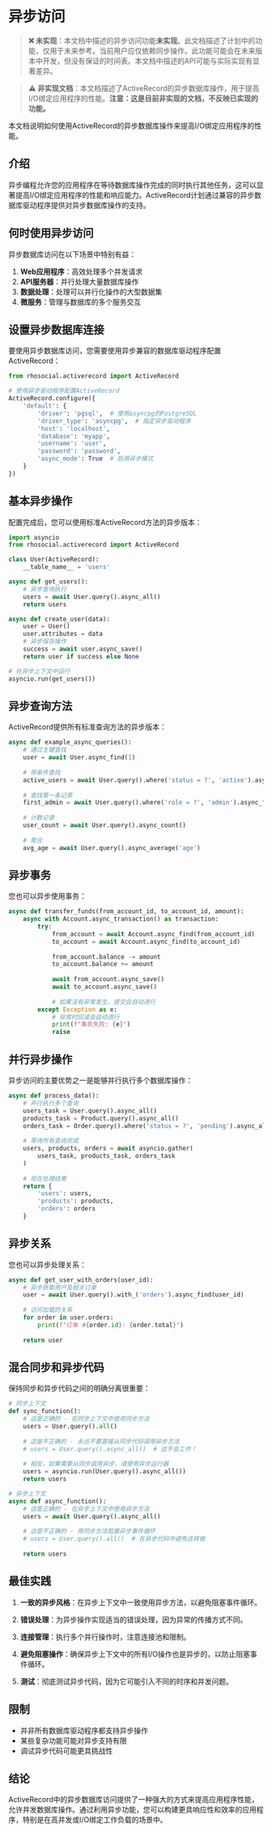 # 异步访问

> **❌ 未实现**：本文档中描述的异步访问功能**未实现**。此文档描述了计划中的功能，仅用于未来参考。当前用户应仅依赖同步操作。此功能可能会在未来版本中开发，但没有保证的时间表。本文档中描述的API可能与实际实现有显著差异。

> **⚠️ 非实现文档**：本文档描述了ActiveRecord的异步数据库操作，用于提高I/O绑定应用程序的性能。**注意：这是目前非实现的文档，不反映已实现的功能。**

本文档说明如何使用ActiveRecord的异步数据库操作来提高I/O绑定应用程序的性能。

## 介绍

异步编程允许您的应用程序在等待数据库操作完成的同时执行其他任务，这可以显著提高I/O绑定应用程序的性能和响应能力。ActiveRecord计划通过兼容的异步数据库驱动程序提供对异步数据库操作的支持。

## 何时使用异步访问

异步数据库访问在以下场景中特别有益：

1. **Web应用程序**：高效处理多个并发请求
2. **API服务器**：并行处理大量数据库操作
3. **数据处理**：处理可以并行化操作的大型数据集
4. **微服务**：管理与数据库的多个服务交互

## 设置异步数据库连接

要使用异步数据库访问，您需要使用异步兼容的数据库驱动程序配置ActiveRecord：

```python
from rhosocial.activerecord import ActiveRecord

# 使用异步驱动程序配置ActiveRecord
ActiveRecord.configure({
    'default': {
        'driver': 'pgsql',  # 使用asyncpg的PostgreSQL
        'driver_type': 'asyncpg',  # 指定异步驱动程序
        'host': 'localhost',
        'database': 'myapp',
        'username': 'user',
        'password': 'password',
        'async_mode': True  # 启用异步模式
    }
})
```

## 基本异步操作

配置完成后，您可以使用标准ActiveRecord方法的异步版本：

```python
import asyncio
from rhosocial.activerecord import ActiveRecord

class User(ActiveRecord):
    __table_name__ = 'users'

async def get_users():
    # 异步查询执行
    users = await User.query().async_all()
    return users

async def create_user(data):
    user = User()
    user.attributes = data
    # 异步保存操作
    success = await user.async_save()
    return user if success else None

# 在异步上下文中运行
asyncio.run(get_users())
```

## 异步查询方法

ActiveRecord提供所有标准查询方法的异步版本：

```python
async def example_async_queries():
    # 通过主键查找
    user = await User.async_find(1)
    
    # 带条件查找
    active_users = await User.query().where('status = ?', 'active').async_all()
    
    # 查找第一条记录
    first_admin = await User.query().where('role = ?', 'admin').async_first()
    
    # 计数记录
    user_count = await User.query().async_count()
    
    # 聚合
    avg_age = await User.query().async_average('age')
```

## 异步事务

您也可以异步使用事务：

```python
async def transfer_funds(from_account_id, to_account_id, amount):
    async with Account.async_transaction() as transaction:
        try:
            from_account = await Account.async_find(from_account_id)
            to_account = await Account.async_find(to_account_id)
            
            from_account.balance -= amount
            to_account.balance += amount
            
            await from_account.async_save()
            await to_account.async_save()
            
            # 如果没有异常发生，提交会自动进行
        except Exception as e:
            # 异常时回滚会自动进行
            print(f"事务失败: {e}")
            raise
```

## 并行异步操作

异步访问的主要优势之一是能够并行执行多个数据库操作：

```python
async def process_data():
    # 并行执行多个查询
    users_task = User.query().async_all()
    products_task = Product.query().async_all()
    orders_task = Order.query().where('status = ?', 'pending').async_all()
    
    # 等待所有查询完成
    users, products, orders = await asyncio.gather(
        users_task, products_task, orders_task
    )
    
    # 现在处理结果
    return {
        'users': users,
        'products': products,
        'orders': orders
    }
```

## 异步关系

您也可以异步处理关系：

```python
async def get_user_with_orders(user_id):
    # 异步获取用户及相关订单
    user = await User.query().with_('orders').async_find(user_id)
    
    # 访问加载的关系
    for order in user.orders:
        print(f"订单 #{order.id}: {order.total}")
    
    return user
```

## 混合同步和异步代码

保持同步和异步代码之间的明确分离很重要：

```python
# 同步上下文
def sync_function():
    # 这是正确的 - 在同步上下文中使用同步方法
    users = User.query().all()
    
    # 这是不正确的 - 永远不要直接从同步代码调用异步方法
    # users = User.query().async_all()  # 这不会工作！
    
    # 相反，如果需要从同步调用异步，请使用异步运行器
    users = asyncio.run(User.query().async_all())
    return users

# 异步上下文
async def async_function():
    # 这是正确的 - 在异步上下文中使用异步方法
    users = await User.query().async_all()
    
    # 这是不正确的 - 用同步方法阻塞异步事件循环
    # users = User.query().all()  # 在异步代码中避免这样做
    
    return users
```

## 最佳实践

1. **一致的异步风格**：在异步上下文中一致使用异步方法，以避免阻塞事件循环。

2. **错误处理**：为异步操作实现适当的错误处理，因为异常的传播方式不同。

3. **连接管理**：执行多个并行操作时，注意连接池和限制。

4. **避免阻塞操作**：确保异步上下文中的所有I/O操作也是异步的，以防止阻塞事件循环。

5. **测试**：彻底测试异步代码，因为它可能引入不同的时序和并发问题。

## 限制

- 并非所有数据库驱动程序都支持异步操作
- 某些复杂功能可能对异步支持有限
- 调试异步代码可能更具挑战性

## 结论

ActiveRecord中的异步数据库访问提供了一种强大的方式来提高应用程序性能，允许并发数据库操作。通过利用异步功能，您可以构建更具响应性和效率的应用程序，特别是在高并发或I/O绑定工作负载的场景中。